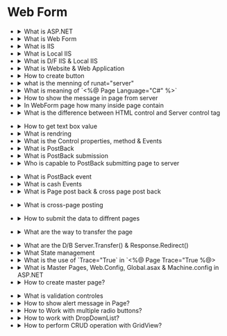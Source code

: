 # Web Form

- <details>
      <summary>What is ASP.NET</summary>

      ASP.NET is a framework for building web applications and websites using .NET technologies.

  </details>

- <details>
      <summary>What is Web Form</summary>

      Web Form is a part of ASP.NET that allows developers to create dynamic web pages using drag-and-drop controls and event-driven programming.
      Every page having own controller & in that controller also model is there.

  </details>

- <details>
      <summary>What is IIS</summary>

      IIS (Internet Information Services) is a web server from Microsoft used to host and manage web applications.

  </details>

- <details>
      <summary>What is Local IIS</summary>

      Local IIS is IIS running on your local machine for development and testing purposes.

  </details>

- <details>
      <summary>What is D/F IIS & Local IIS</summary>

      - **IIS:** Hosts live applications for users on the internet.
      - **Local IIS:** Used for development/testing locally before deployment.

  </details>

- <details>
      <summary>What is Website & Web Application</summary>

      - **Website:** Static or simple pages primarily for displaying information.
      - **Web Application:** Interactive programs with complex logic and dynamic content.

  </details>

- <details>
      <summary>How to create button</summary>

      - Page Event alwase fire first.

      ```html
      <asp:Button ID="Button" runat="server" Text="Button" ForeColor="red" />
      ```

  </details>

- <details>
      <summary>what is the menning of runat="server"</summary>

      - `runat="server"` means, i want to run this code on server.
      - Like we use in al type of tag controller.
      - And also in script tag: `<script runat="server"></script>`

  </details>

- <details>
      <summary>What is meaning of `<%@ Page Language="C#" %>`</summary>

      - `Language="C#"` is told the i want to run in C# code.

  </details>

- <details>
      <summary>How to show the message in page from server</summary>

      `Response.Write("Button is clicked");`

  </details>

- <details>
      <summary>In WebForm page how many inside page contain</summary>

      - Main page is `<pagename>.aspx`, Inside this `<pagename>.aspx.cs`(business logic) & `<pagename>.aspx.designer.cs`
      - WebForm inherit `Page` class.

  </details>

- <details>
    <summary>What is the difference between HTML control and Server control tag</summary>

  | **HTML Control**                                     | **Server Control**                                              |
  | ---------------------------------------------------- | --------------------------------------------------------------- |
  | It's not mentain the state of values                 | It's mentain the state of values                                |
  | Cannot access directly on controle                   | Directly access on controle                                     |
  | Basic HTML elements like `<input>`, `<button>`, etc. | Special ASP.NET tags like `<asp:Button>`, `<asp:TextBox>`.      |
  | Works only on the client side.                       | Processes on the server and sends output to the client.         |
  | No runat="server" attribute.                         | Requires `runat="server"` attribute to function.                |
  | Cannot directly interact with server-side code.      | Can easily interact with server-side code.                      |
  | Less powerful and only handles static behavior.      | Offers more features, like state management and event handling. |
  | Not contain reach set of property and class          | Cntain reach set of property and class                          |

</details>

- <details>
      <summary>How to get text box value</summary>

      ```html
      <form id="form1" runat="server">
        <div>
          <asp:TextBox Id="TextBox1" runat="server" /><!--Server controle html-->
          <input type="text" name="TextBox2" /><!--Html Controle-->
          <asp:Button
            ID="Button"
            runat="server"
            Text="Button"
            ForeColor="red"
            OnClick="Button_Click1"
          />
        </div>
      </form>
      ```

      ```c#
      protected void Button_Click1(object sender, EventArgs e)
      {
      	string str = TextBox1.Text; //Server controle Data
      	Response.Write(str);

      	Response.Write("<br/>");

      	string str1 = Request.Form["TextBox2"]; //Html controle Data
      	Response.Write(str1);

      }
      ```

  </details>

- <details>
      <summary>What is rendring</summary>

      - The request come to server & server will render the html code on browser by converting the ASP.Net code.
      - The process of converting aspx code to html and show on browser called rendring.

  </details>

- <details>
      <summary>What is the Control properties, method & Events</summary>

      - A Property is an attribute of controle which mainly has it's impact on the look of the controle. Ex: BackColor, ForeColor, BorderColor, BorderStyle, Font & etc. To see the all property of any controller `select` the `controll` in `desine view` and press `ctr + f4`.
      - A method is an action that has to be performed. Ex: Focus(), .Use in `<pagename>.aspx.cs` alwase Ex: `TextBox1.Focus();`.
      - A event is time period which tell when an action has to preform. Ex: When a button click then one method will execute which is in `aspx.cs`. To see the all event's select controller in desine view press `ctr + f4` then top one `thunder symol` is there click it hear all events are in ther. Everey control having n number of diffrent event. Every conroller having default event which is created when double clicked. Ex: click, TextChange, CheckedChange & etc.

      - Default envent of Textbox is TextChange.

  </details>

- <details>
      <summary>What is PostBack</summary>

      - A page is submitting back to itself.
      - A webpage sending a request back to it self is called as PostBack.
      - To cheak where the request is PostBack or not we have a property called `IsPostback`, it's return boolian value (if false it means 1st request if next any request is PostBack request).
      - Ex of use: `Request.Write(this.IsPostback);`.

      ```c#
      //Or
      protected void Page_Load(object sender, EventArgs e)
      {
      	if (IsPostBack)
      	{
      		string str = "Hello " + TextBox1.Text;
      		Response.Write(str);
      	}

      }
      ```

  </details>

- <details>
      <summary>What is PostBack submission</summary>

      - In a PostBack all the data that is associated with the form & it's controls will be submitted to the same page on the server.

  </details>

- <details>
    <summary>Who is capable to PostBack submitting page to server</summary>

  - By default button control is designed for submitting a page to sercer, where as other controle like TextBox, CheckBox, RadioButton, DropDownList, etc are also capable of **`submitting page to the server`**, provided their AutoPostBack property value is set as true, default is false.

  - Make **`AutoPostBack`** property value true: go to property section you find AutoPostBack make it true(button dont have AutoPostBack property because by default true).

  Ex:

  ```html
  <asp:TextBox Id="TextBox1" runat="server" AutoPostBack="True" />
  ```

  ```c#
  protected void Page_Load(object sender, EventArgs e)
  {
  	if (this.IsPostBack == true)
  	{
  		Response.Write("Hello " + TextBox1.Text);
  	}
  }
  ```

  - If you type any thing in textbox & you press output(oneChane like) the text box it automaticaly print the text no need to press any button automaicaly submit.

</details>

- <details>
      <summary>What is PostBack event</summary>

      Page has a series of events and those events will fire every time the page is load i.e: either in the first request of the page as well as in the postback of the page.

      But controle event only perform in postback.

      - Post back events in the sense these will fire only when page is posted back to the server i.e: from the second request onwords.

      - Only corrosponding event is fire.

  </details>

- <details>
      <summary>What is cash Events</summary>

      - Whanever the data you write in textbox or add data in any controle the data stored in cached memory before submitting the page by button or any oyher way.
      - Ex: When you write in Textbox filed and `if AutoPostBack is true` then it `automaticly page submit to server and corosponding event is fire & result show on screen without clicking any button`. But if `AutoPostBack false` then it `not automaticly submit` `you need to click button`, `before button button click text box data is stored in Cash memory`.

  </details>

- <details>
    <summary>What is Page post back & cross page post back</summary>

  - Page called back itself & submitting its data to itself called Postback.

  `Example`: `LoginFormPostBack.aspx`

  ```html
  <form id="form1" runat="server">
    <div>
      <h3 align="center">Login Form</h3>
      <table align="center">
        <tr align="center">
          <td>Enter UserName:</td>
          <td><asp:TextBox ID="TextName" runat="server" /></td>
        </tr>
        <tr align="center">
          <td>Enter Password:</td>
          <td>
            <asp:TextBox ID="TextPwd" runat="server" TextMode="Password" />
          </td>
        </tr>
        <tr align="center">
          <td>
            <asp:Button
              ID="btnSubmit"
              runat="server"
              Text="Login"
              OnClick="btnSubmit_Click"
            />
          </td>
          <td>
            <asp:Button
              ID="btnReset"
              runat="server"
              Text="Reset"
              OnClick="btnReset_Click"
            />
          </td>
        </tr>
      </table>
    </div>
  </form>
  ```

  `LoginFormPostBack.aspx.cs`

  ```cs
  protected void Page_Load(object sender, EventArgs e)
  {
  	if(!this.IsPostBack)
  	{
  		TextName.Focus();
  	}
  }

  protected void btnSubmit_Click(object sender, EventArgs e)
  {
  	if(TextName.Text == "admin" && TextPwd.Text == "admin")
  	{
  		Response.Write("Valid User!");
  	}
  	else
  	{
  		Response.Write("Invalid User!");
  	}
  }

  protected void btnReset_Click(object sender, EventArgs e)
  {
  	TextName.Text = TextPwd.Text = "";
  	TextName.Focus();
  }
  ```

  - Page calling and submitting data to another page called cross page post back.

  `Example`: `LoginFormCrossPagePostBack.aspx` submit the data to `Validate.aspx`

  `LoginFormCrossPagePostBack.aspx`

  ```html
  <form id="form1" runat="server" style="background-color:antiquewhite">
    <div>
      <h3 align="center">Login Form</h3>
      <table align="center">
        <tr align="center">
          <td>Enter UserName:</td>
          <td><asp:TextBox ID="TextName" runat="server" /></td>
        </tr>
        <tr align="center">
          <td>Enter Password:</td>
          <td>
            <asp:TextBox ID="TextPwd" runat="server" TextMode="Password" />
          </td>
        </tr>
        <tr align="center">
          <td>
            <asp:Button
              ID="btnSubmit"
              runat="server"
              Text="Login"
              PostBackUrl="~/Validate.aspx"
            />
          </td>
          <%-- (~) symbol use to root folder--%>
          <td>
            <asp:Button
              ID="btnReset"
              runat="server"
              Text="Reset"
              OnClick="btnReset_Click"
            />
          </td>
        </tr>
      </table>
    </div>
  </form>
  ```

  `Validate.aspx`

  ```c#
  protected void Page_Load(object sender, EventArgs e)
  {
  	string name = Request.Form["TextName"];
  	string pass = Request.Form["TextPwd"];

  	if(name == "admin" && pass == "admin")
  		Response.Write("Valid User!");
  	else
  	{
  		Response.Write("Invalid user!");
  	}
  }
  ```

</details>

- <details>
    <summary>What is cross-page posting</summary>

  Whenever we `click on a submit button on a webpage`, the `data is stored on the same page`. `But if the data is stored on a different page and linked to the current one`, then it is known as a `cross-page posting`. `Cross-page posting is achieved by POSTBACKURL property`.

  To get the values that are posted on this page to which the page has been posted, the FindControl method can be used.

</details>

- <details>
    <summary>How to submit the data to diffrent pages</summary>

  Lets create a project if user is valde i want to sent the use in success page if invalide send the user in failuar page.
  Like: Login.aspx:
  -> if valid => Success.aspx & show tha data
  -> if invalid => Failure.aspx

  `Login.aspx`

  ```html
  <form id="form1" runat="server">
    <div>
      <h3 align="center">Login Form</h3>
      <table align="center">
        <tr align="center">
          <td>Enter UserName:</td>
          <td><asp:TextBox ID="TextName" runat="server" /></td>
        </tr>
        <tr align="center">
          <td>Enter Password:</td>
          <td>
            <asp:TextBox ID="TextPwd" runat="server" TextMode="Password" />
          </td>
        </tr>
        <tr align="center">
          <td>
            <asp:Button
              ID="btnSubmit"
              runat="server"
              Text="Login"
              OnClick="btnSubmit_Click"
            />
          </td>
          <td>
            <asp:Button
              ID="btnReset"
              runat="server"
              Text="Reset"
              OnClick="btnReset_Click"
            />
          </td>
        </tr>
      </table>
    </div>
  </form>
  ```

  `Login.aspx.cs`

  ```cs
  protected void Page_Load(object sender, EventArgs e)
  {
  	if (!IsPostBack)
  	{
  		TextName.Focus();
  	}
  }

  protected void btnSubmit_Click(object sender, EventArgs e)
  {
  	if(TextName.Text == "admin" && TextPwd.Text == "admin")
  	{
  		Server.Transfer("Success.aspx");
  	}
  	else
  	{
  		Response.Redirect("Failure.aspx</summary>Name="+TextName.Text);
  	}
  }

  protected void btnReset_Click(object sender, EventArgs e)
  {
  	TextName.Text = TextPwd.Text = "";
  	TextName.Focus();
  }
  ```

  `Success.aspx`: Show the enter data in Login page.

  ```c#
  public partial class Success : System.Web.UI.Page
  {
  	protected void Page_Load(object sender, EventArgs e)
  	{
  		Page pp = PreviousPage; //Because of parent class is Page of all page
  		Control ctr = pp.FindControl("TextName"); //Control is the class of all cortrol class & i am getting the TextName control.
  		TextBox tb = (TextBox)ctr; //Convert ctr in to TextBox.
  		string Name = tb.Text; //Get the Text
  		Response.Write("Hello " + Name);

          //Or we can write like that:-
          string Name = ((TextBox)PreviousPage.FindControl("TextName")).Text;
          Response.Write("Hello " + Name);
  	}
  }
  ```

  `Failure.aspx`:

  ```c#
  public partial class Failure : System.Web.UI.Page
  {
  	protected void Page_Load(object sender, EventArgs e)
  	{
  		string Name  = Request.QueryString["Name"];
  		Response.Write(Name+" Invalid User");
  	}
  }
  ```

</details>

- <details>
    <summary>What are the way to transfer the page</summary>

  1. **`Server.Transfer()`**: Transfer the page. It's get the path of file where control go. Ex: Server.Transfer("Success.aspx");

  - Client(Login.aspx) Browser > Server > Server(Success.aspx) > Client(Success.aspx) Browser.

  2. **`Response.Redirect();`**: Transfer the page. It's get the path of file where control go. Ex: Response.Redirect("Failure.aspx");

  - Client(Login.aspx) Browser > Server > Client(Success.aspx) > Server(Success.aspx) > Client(Success.aspx) Browser.

</details>

- <details>
      <summary>What are the D/B Server.Transfer() & Response.Redirect()</summary>

      #### **1. Server.Transfer()**

      - Transfers control from one page to another on the **server side** without telling the browser.
      - The **URL does not change** in the browser.
      - Faster because no new request is sent to the server.
      - Works only with **.aspx pages** on the same server.
      - The previous page's data remains in memory and can be accessed.

      **Example:**
      If you transfer from `Login.aspx` to `Success.aspx` using `Server.Transfer()`, the browser URL still shows `http://localhost:61454/Login.aspx`.


      #### **2. Response.Redirect()**

      - Redirects the browser to a new page by sending a **new request** (HTTP 302).
      - The **URL changes** in the browser.
      - Slower because it involves an extra round trip to the server.
      - Can redirect to **any page**, including external websites.
      - The previous page's data is **not accessible** on the new page.

      **Example:**
      If you redirect from `Login.aspx` to `Failure.aspx` using `Response.Redirect()`, the browser URL updates to `http://localhost:61454/Failure.aspx`.


      ### **Key Differences**

      | **Server.Transfer()**                              | **Response.Redirect()**                              |
      | -------------------------------------------------- | ---------------------------------------------------- |
      | Happens on the server without browser's knowledge. | Sends a new request, and the browser is aware of it. |
      | URL does not change in the browser.                | URL changes in the browser.                          |
      | Faster as it avoids a round trip to the server.    | Slower due to the extra round trip.                  |
      | Works only with `.aspx` pages on the same server.  | Can redirect to `.aspx`, `.html`, or external pages. |
      | Previous page's data remains available.            | Previous page's data is not available.               |

  </details>

- <details>
      <summary>What State management</summary>

      - Web applications is stateless, means once the data come from browser to server then server will render the outpot to the browser & immediatly Server will distroye the all information of webpage.

      - Statem management is a process of maintainig the state of values between multiple request of the page(s).

      - To maintain the state of value ASP.Net provides us different opetions where those value can be maintained either on the client machine or on the server machine.

      **`To maintain state of values on client machin`**:

      1. **Hidden Fields**: Not show in Browser screen it a controller which render it into html tage input type hidden. Only show in Inspect or view source code. It's not secoure.

      ```html
      <asp:HiddenField ID="HiddennField1" runat="server" Value="0" />
      ```

      ```c#
      //Get the HiddenField value
      int hiddenFieldValue = int.Parse(HiddennField1.Value); //HiddennField1.Value give you string value
      //Assine the HiddenField value
      HiddennField1.Value = (hiddenFieldValue + 50).ToString(); //Also take string value
      //Show the HiddenField value as a response
      Response.Write(hiddenFieldValue);
      ```

      2. **Query Strings**: Concanating the value in url to access by another page. Previous example we use it. Show data in url `Response.Redirect("Failure.aspx</summary>Name="+ TextName.Text + "&Pwd=" + TextPwd.Text);` & URL is `http://localhost:61454/Failure.aspx</summary>Name=Mritunjay&pwd=admin` & get the query string `Request.QueryString["Name"]; Request.QueryString["Pwd"];`. It also not secure.
      3. **View State & Control state**
      - View State: directly store in browser
      `PageCounter.aspx`
      ```html
      <asp:Button ID="Button" runat="server" Text="HiteCount" onclick="Button_Click"
      ```
      ```c#
      protected void Button_Click(object sender, EventArgs e)
      {
      	int count = 0;
      	if (ViewState["counter"] == null)
      		count += 1;
      	else
      		count = ((int)ViewState["counter"]) + 1;//return type of ViewState["count"] is object to convert it use (int).
      	ViewState["counter"] = count; // Save the updated counter value back into ViewState to persist it across postbacks.
      	Response.Write(count);
      }
      ```
      - If you want to decible the View state value use `EnableViewState="false"` Example: `<asp:TextBox ID="TextName" runat="server" EnableViewState ="false"/>`. Or if you want to desable in complit page in `<%@ EnableViewState ="false" %>`
      - Advantage: Value is not store in server, And value store in browser in encrypted format.
      - DisAdvantage: When we have large volume of data stored in ViewState all this data will be submitted to the server for every post back and scnt back to the browser. Even value is encrypted but still we can decript it.
      - Use in smaller valume of data & do not show sensetive data.

      4. **Cookies**:

      **`To maintain stateof values on server machine`**:
      1. **Session**:

      2. **Application**:

      - All out asp.net server controls by default maintains viewstate and we can call it as controle state.

  </details>

- <details>
      <summary>What is the use of `Trace="True` in `<%@ Page Trace="True %@></summary>

      Use to display the complit execution flow of application.

  </details>

- <details>
      <summary>What is Master Pages, Web.Config, Global.asax & Machine.config in ASP.NET</summary>

  - **Master Pages**: Master Pages allow you to create a consistent layout for the pages in your application. They act as a template, where you define common structures (like headers, footers, and navigation). Content pages then inherit this structure, making it easier to maintain a uniform look and feel across the application.

  - **Web.config**: This is an XML file that stores configuration settings specific to a web application, such as connection strings, authentication modes, session settings, and error handling. Each ASP.NET application can have its own Web.config file, which can override the settings in the global configuration (Machine.config).

  - **Global.asax**: Also known as the application file, it handles application-level events such as `Application_Start`, `Application_End`, `Session_Start`, and `Session_End`. It allows you to execute code in response to these events, making it ideal for managing application-wide behavior.

  - **Machine.config**: This is the global configuration file for the entire .NET Framework on the server. It provides default configuration settings for all .NET applications on that server. Settings in Web.config files can override those in Machine.config, allowing for application-specific configurations.
  </details>

- <details>
    <summary>How to create master page?</summary>

  Right click on project go to `Add` click `New item` or (ctr + shift + a) > Select `Web Form Master Page` & name it `MasterPage.Master`.

  - You show one ContentPlaceHolder tage where render all pages, make suore do not write in side any thing:

  ```html
  <asp:ContentPlaceHolder ID="ContentPlaceHolder1" runat="server">
    <!--Html Code-->
  </asp:ContentPlaceHolder>
  ```

  - You can also load the CSS Code for seperate-seperate pages in ContentPlaceHolder controller tag.

  ```html
  <asp:ContentPlaceHolder ID="head" runat="server">
    <!--CSS Code-->
  </asp:ContentPlaceHolder>
  ```

  - Whatever you write in outside this both controller is global. Those contain show in all pages alwase.

  - To add the page in master page which is in inside the ContentPlaceHolder controle tag do that: Add new item & select `Web Form with Master Page` > select the master page & press ok. You show like that:

  ```html
  <%@ Page Title="" Language="C#" MasterPageFile="~/MasterPage.Master"
  AutoEventWireup="true" CodeBehind="WebForm1.aspx.cs"
  Inherits="WebForm.WebForm1" %>
  <asp:Content ID="Content1" ContentPlaceHolderID="head" runat="server">
    <!--CSS Code-->
  </asp:Content>
  <asp:Content
    ID="Content2"
    ContentPlaceHolderID="ContentPlaceHolder1"
    runat="server"
  >
    <!--Html Code-->
  </asp:Content>
  ```

</details>

- <details>
      <summary>What is validation controles</summary>
    
      - Validates the user input data to ensure that useless, unauthenticated, or contradictory data don't get stored.

      - When you apply the validation one error is come `UnobtrusiveValidationMode` To remove this error add this code in `web.config` in inside the `configuration` tag:
      ```html
       <appSettings>
        <add key="ValidationSettings:UnobtrusiveValidationMode" value="None" />
      </appSettings>
      ```
      Types of validation:
      1. **`Required Field Validation`**: Ensures a field is not left empty before submission.
        `Two way to apply Required Field Validation`:
        1. `Drag & drop`:
        - Add TextBox and button in page and open (`Design view`) it > Go to `ToolBox` > Go to `Validation` > Drag & drop drag and drop `RequiredFieldValidation` in frunt of thos TextBox where you want to apply.
        - Go to property of `RequiredFieldValidation` and change the `ErrorMessage` text & also change the ForColor is red to show error message in read. When you change it the text is reflated on Desine view.
        - Go to `Behavior` of `RequiredFieldValidation` and select the `ControlToValidate` (In which TextBox you want to apply).
        - If you want to add focus on that TextBox where error come, then make property `SetFocusOnError = True` in `RequiredFieldValidator` validation.

        2. `Custome coede write`:
        ```html
        <asp:TextBox ID="TextEmail" runat="server"/>
        <asp:RequiredFieldValidator ID="RequiredFieldValidator1" runat="server" ControlToValidate="TextName" ErrorMessage="Please enter user name" ForeColor="Red" SetFocusOnError="True"></asp:RequiredFieldValidator>
        ```

      2. **`Compare Validation`**:  Compares a field’s value against another value or field to ensure they match a specified condition (e.g., equal to, greater than).

      ```html
      <asp:TextBox ID="TextEmail" runat="server"/> <!--ControlToCompare-->
      <asp:TextBox ID="TextCEmail" runat="server"/> <!--ControlToValidate-->
      <asp:CompareValidator ID="CompareValidator" ForeColor="Red" ErrorMessage="Both email shood not match" SetFocusOnError="true" runat="server" Display="Dynamic" ControlToCompare="TextEmail" ControlToValidate="TextCEmail"/>
      ```
      3. **`Range Validation`**: Verifies if a field’s value falls within a specified range (e.g., a number within 1–100).
      ```html
      <asp:RangeValidator ID="RangeValidator1" runat="server" ControlToValidate="TextClass" Display="Dynamic" ErrorMessage="Class shood must be 1 to 12" ForeColor="Red" MaximumValue="12" MinimumValue="1" SetFocusOnError="True"></asp:RangeValidator>
      ```
      4. **`RegularExpression Validation`**: alidates input against a defined regular expression pattern (e.g., email format).
      - To add `RegularExpressionValidation`, apply same thing Drage & drop this validater in frunt of TextBox or where you want to show.
      - Change the Text of `ErrorMessage`, set `SetFocusOnError = True` & select `ControlToValidate` Controller in property section.
      - Add ragular expression go to `Behavior` property and slect the `ValidationExpression` (Which expression you want to apply).
      - Go to `Apperiance` and change the `Display` as `Dynamic` and for all othe Validation which apply on that TextBox. Usefull to display Error message in correct way.
      ```html
      <asp:TextBox ID="TextEmail" runat="server"/>
      <asp:RegularExpressionValidator ID="RegularExpressionValidator1" runat="server" ControlToValidate="TextEmail" Display="Dynamic" ErrorMessage="RegularExpressionValidator" ForeColor="Red" SetFocusOnError="True" ValidationExpression="\w+([-+.']\w+)*@\w+([-.]\w+)*\.\w+([-.]\w+)*"></asp:RegularExpressionValidator>
      ```
      5. **`Custome Validation`**: Allows custom validation logic by defining a unique validation function.
      - This is Server validater.
      - When all Client side validater is checked then server side validater checke.

      ```html
      <tr align="center">
        <td>Gender:</td>
        <td><asp:RadioButton ID="RadioMale" runat="server" GroupName="Group" Text="Male" />
            <asp:RadioButton ID="RadioFemale" runat="server" GroupName="Group" Text="Female" />
            <asp:CustomValidator ID="CustomValidator1" runat="server" Display="Dynamic" ErrorMessage="Please select the gender" ForeColor="Red" OnServerValidate="CustomValidator1_ServerValidate" SetFocusOnError="True"></asp:CustomValidator>
        </td>
      </tr>
      ```
      - In  radio button ControleToValidate property is not support.
      - Add `CustomValidator` & Go to event section by Right click on `CustomValidator` then double click on `ServerValidate` or specify the `ServerValidate` name then go to method:

      ```cs
      protected void CustomValidator1_ServerValidate(object source, ServerValidateEventArgs args)//Value(property) come by args
      {
      	if(RadioMale.Checked || RadioFemale.Checked) //return true or false
      	{
      		args.IsValid = true; //Not show Error
      	}
      	else
      	{
      		args.IsValid = false; //Show Error
      	}
      }
      ```

      6. **`Validation Summary`**: Displays a summary of all validation errors on the page for quick user reference (Show all error message in one place).
      - Use onlt this not extra property.
      ```html
      <asp:ValidationSummary ID="ValidationSummary1" runat="server" BackColor="#ccccff" />
      ```
      - To prevent showing the other all error message use `Text="*"` ex:

      ```html
      <asp:RequiredFieldValidator ID="RequiredFieldValidator1" runat="server" ControlToValidate="TextName" ErrorMessage="Please enter user name" ForeColor="Red" SetFocusOnError="True" Display="Dynamic" Text="*"></asp:RequiredFieldValidator>
      <asp:RegularExpressionValidator ID="RegularExpressionValidator1" runat="server" ControlToValidate="TextEmail" Display="Dynamic" ErrorMessage="RegularExpressionValidator" ForeColor="Red" SetFocusOnError="True" ValidationExpression="\w+([-+.']\w+)*@\w+([-.]\w+)*\.\w+([-.]\w+)*" Text="*"></asp:RegularExpressionValidator>
      <asp:CompareValidator ID="CompareValidator" ForeColor="Red" ErrorMessage="Both email shood not match" SetFocusOnError="true" runat="server" Display="Dynamic" ControlToCompare="TextEmail" ControlToValidate="TextCEmail" Text="*"></asp:CompareValidator>
      <asp:RangeValidator ID="RangeValidator1" runat="server" ControlToValidate="TextClass" Display="Dynamic" ErrorMessage="Class shood must be 1 to 12" ForeColor="Red" MaximumValue="12" MinimumValue="1" SetFocusOnError="True" Text="*"></asp:RangeValidator>
      <asp:CustomValidator ID="CustomValidator1" runat="server" Display="Dynamic" ErrorMessage="Please select the gender" ForeColor="Red" OnServerValidate="CustomValidator1_ServerValidate" SetFocusOnError="True" Text="*"></asp:CustomValidator>
      ```

  </details>

- <details>
      <summary>How to show alert message in Page?</summary>

  To show alert message in page add thsi code:

  ```c#
  protected void btnSubmit_Click(object sender, EventArgs e)
  {
  	Page.ClientScript.RegisterStartupScript(this.GetType(), "Scripts", "<script>alert('You Faild to login')</script>");
  }
  ```

  </details>

- <details>
      <summary>How to Work with multiple radio buttons?</summary>
    - In  radio button ControleToValidate property is not support.
    - Show RadioButton in select
    ```html
    <tr align="center">
      <td>Gender:</td>
      <td>
        <asp:RadioButton ID="RadioButton1" runat="server" GroupName="Group" Text="Male" />
        <asp:RadioButton ID="RadioButton2" runat="server" GroupName="Group" Text="Female" />
      </td>
    </tr>
    ```

  ```c#
  protected void CustomValidator1_ServerValidate(object source, ServerValidateEventArgs args)//Value(property) come by args
  {
  	if(RadioMale.Checked || RadioFemale.Checked)
  		Response.Write("Happy!");
  }
  ```

  </details>

- <details>
      <summary>How to work with DropDownList?</summary>
    
      1. Drag & drop the `DropDownList` > Go to `Edit items` > Add the `item` (click on `Add` button) Enter the Text & Value. Add more items as your requirement.

      ```html
      <asp:DropDownList ID="DropDownList1" runat="server">
        <asp:ListItem>--Select--</asp:ListItem>
        <asp:ListItem>Papaya</asp:ListItem>
        <asp:ListItem>Banana</asp:ListItem>
        <asp:ListItem>Orange</asp:ListItem>
        <asp:ListItem>Guava</asp:ListItem>
      </asp:DropDownList>

      <asp:Button ID="Button1" runat="server" OnClick="Button1_Click" Text="Button" />

      <!--OR-->
      <asp:DropDownList ID="DropDownList1" runat="server">
        <asp:ListItem Value="">--Select--</asp:ListItem>
        <asp:ListItem Value="Papaya">Papaya</asp:ListItem>
        <asp:ListItem Value="Banana">Banana</asp:ListItem>
        <asp:ListItem Value="Orange">Orange</asp:ListItem>
        <asp:ListItem Value="Guava">Guava</asp:ListItem>
      </asp:DropDownList>

      <asp:Button ID="Button1" runat="server" OnClick="Button1_Click" Text="Button" />
      ```

      ```c#
      protected void Button1_Click(object sender, EventArgs e)
      {
      	string selectedValue = DropDownList1.SelectedValue;
      	Response.Write(selectedValue);
      }
      ```

  </details>

- <details>
      <summary>How to perform CRUD operation with GridView?</summary>
    
       1. Add web GridView in WebForm:

       ```html
       <asp:GridView ID="GridView1" runat="server" AutoGenerateColumns="false" ShowFooter="true" OnRowCommand="GridView1_RowCommand" OnRowEditing="GridView1_RowEditing" OnRowCancelingEdit="GridView1_RowCancelingEdit" BackColor="White" BorderColor="#999999" BorderStyle="None" BorderWidth="1px" CellPadding="3" GridLines="Vertical">
        <!-- <%--Only use to desing the table or greedView it can ve removale--%> -->
        <AlternatingRowStyle BackColor="#DCDCDC" />
        <FooterStyle BackColor="#CCCCCC" ForeColor="Black" />
        <HeaderStyle BackColor="#000084" Font-Bold="True" ForeColor="White" />
        <PagerStyle BackColor="#999999" ForeColor="Black" HorizontalAlign="Center" />
        <RowStyle BackColor="#EEEEEE" ForeColor="Black" />
        <SelectedRowStyle BackColor="#008A8C" Font-Bold="True" ForeColor="White" />
        <SortedAscendingCellStyle BackColor="#F1F1F1" />
        <SortedAscendingHeaderStyle BackColor="#0000A9" />
        <SortedDescendingCellStyle BackColor="#CAC9C9" />
        <SortedDescendingHeaderStyle BackColor="#000065" />
        <!-- <%--Above code can be remoavale (only use for desine the gridview)--%> -->
      </asp:GridView>
       ```

       - `AutoGenerateColumns="false"` Use to stop the any autogenerated Column
       - `ShowFooter="true"` Use to show one footer Column.
       - `DataKeyNames="UserID"` Use to bind the use to table. `DataKeyNames` value shood be same as table coloum id name.
       - `OnRowCommand="GridView1_RowCommand"` Use to add the row.
       - `OnRowEditing="GridView1_RowEditing"` Use to on the eddite mode.
       - `OnRowCancelingEdit="GridView1_RowCancelingEdit"` Cancle the eddit mode.
       - `OnRowUpdating="GridView1_RowUpdating"` use to update the rows.
       - `OnRowDeleting="GridView1_RowDeleting"` use to delete the row.


      2. Then add the Columns for each fields in inside the GridView:

      ```html
      <Columns>
          <asp:TemplateField HeaderText="Actions">
              <!-- <%--Show edit button--%> -->
              <ItemTemplate>
                  <asp:Label ID="EditBtn" runat="server" Text="Edit" CommandName="Edit" ToolTip="Edit new Row" />
                  <asp:Label ID="DeleteBtn" runat="server" Text="Delete" CommandName="Delete" ToolTip="Delete new Row" />
              </ItemTemplate>
              <!-- <%--Show cancle & save button--%> -->
              <EditItemTemplate>
                  <asp:Label ID="UpdateBtn" runat="server" Text="Update" CommandName="Update" ToolTip="Update new Row" />
                  <asp:Label ID="CancleBtn" runat="server" Text="Cancle" CommandName="Cancle" ToolTip="Cancle new Row" />
              </EditItemTemplate>
              <!-- <%--Show add button--%> -->
              <FooterTemplate>
                 <asp:Label ID="AddBtn" runat="server" Text="Add" CommandName="AddNew" ToolTip="Add new Row" />
              </FooterTemplate>
          </asp:TemplateField>
      </Columns>
      ```

      3. Then add one more Column for Action:
      ```html
      <Columns>
        <asp:TemplateField HeaderText="Actions">
            <%--Show edit button--%>
            <ItemTemplate>
                <asp:Label ID="EditBtn" runat="server" Text="Edit" />
                <asp:Label ID="DeleteBtn" runat="server" Text="Delete" />
            </ItemTemplate>
            <%--Show cancle & save button--%>
            <EditItemTemplate>
                <asp:Label ID="UpdateBtn" runat="server" Text="Update" />
                <asp:Label ID="CancleBtn" runat="server" Text="Cancle" />
            </EditItemTemplate>
            <%--Show add button--%>
            <FooterTemplate>
               <asp:Label ID="AddBtn" runat="server" Text="Add" />
            </FooterTemplate>
        </asp:TemplateField>
      </Columns>
      ```

      Hear is the full desine code of GreedView:
      ```html
      <asp:GridView ID="GridView1" runat="server" AutoGenerateColumns="false" ShowFooter="true" DataKeyNames="UserDataId" BackColor="White" BorderColor="#999999" BorderStyle="None" BorderWidth="1px" CellPadding="3" GridLines="Vertical">
          <AlternatingRowStyle BackColor="#DCDCDC" />
          <FooterStyle BackColor="#CCCCCC" ForeColor="Black" />
          <HeaderStyle BackColor="#000084" Font-Bold="True" ForeColor="White" />
          <PagerStyle BackColor="#999999" ForeColor="Black" HorizontalAlign="Center" />
          <RowStyle BackColor="#EEEEEE" ForeColor="Black" />
          <SelectedRowStyle BackColor="#008A8C" Font-Bold="True" ForeColor="White" />
          <SortedAscendingCellStyle BackColor="#F1F1F1" />
          <SortedAscendingHeaderStyle BackColor="#0000A9" />
          <SortedDescendingCellStyle BackColor="#CAC9C9" />
          <SortedDescendingHeaderStyle BackColor="#000065" />
          <!-- UserId coloum -->
          <Columns>
              <asp:TemplateField HeaderText="UserId">
                  <!-- <%--Show the data--%> -->
                  <ItemTemplate>
                      <asp:Label Text='<%# Eval("UserID") %>' runat="server" />
                  </ItemTemplate>
                  <!-- <%--Eddit the data--%> -->
                  <EditItemTemplate>
                      <asp:TextBox ID="txtUserID" Text='<%# Eval("UserID") %>' runat="server" />
                  </EditItemTemplate>
                  <!-- <%--Extra things--%> -->
                  <FooterTemplate>
                      <asp:TextBox ID="txtUserIDFooter" runat="server" />
                  </FooterTemplate>
              </asp:TemplateField>
          </Columns>
          <!-- UserName coloum -->
          <Columns>
              <asp:TemplateField HeaderText="UserName">
                  <!-- <%--Show the data--%> -->
                  <ItemTemplate>
                      <asp:Label Text='<%# Eval("UserName") %>' runat="server" />
                  </ItemTemplate>
                  <!-- <%--Eddit the data--%> -->
                  <EditItemTemplate>
                      <asp:TextBox ID="txtUserName" Text='<%# Eval("UserName") %>' runat="server" />
                  </EditItemTemplate>
                  <!-- <%--Extra things--%> -->
                  <FooterTemplate>
                      <asp:TextBox ID="txtUserNameFooter" runat="server" />
                  </FooterTemplate>
              </asp:TemplateField>
          </Columns>
          <!-- Email coloum -->
          <Columns>
              <asp:TemplateField HeaderText="Email">
                  <!-- <%--Show the data--%> -->
                  <ItemTemplate>
                      <asp:Label Text='<%# Eval("Email") %>' runat="server" />
                  </ItemTemplate>
                  <!-- <%--Eddit the data--%> -->
                  <EditItemTemplate>
                      <asp:TextBox ID="txtEmail" Text='<%# Eval("Email") %>' runat="server" />
                  </EditItemTemplate>
                  <!-- <%--Extra things--%> -->
                  <FooterTemplate>
                      <asp:TextBox ID="txtEmailFooter" runat="server" />
                  </FooterTemplate>
              </asp:TemplateField>
          </Columns>
          <!-- PasswordHash coloum -->
          <Columns>
              <asp:TemplateField HeaderText="PasswordHash">
                  <!-- <%--Show the data--%> -->
                  <ItemTemplate>
                      <asp:Label Text='<%# Eval("PasswordHash") %>' runat="server" />
                  </ItemTemplate>
                  <!-- <%--Eddit the data--%> -->
                  <EditItemTemplate>
                      <asp:TextBox ID="txtPasswordHash" Text='<%# Eval("PasswordHash") %>' runat="server" />
                  </EditItemTemplate>
                  <!-- <%--Extra things--%> -->
                  <FooterTemplate>
                      <asp:TextBox ID="txtPasswordHashFooter" runat="server" />
                  </FooterTemplate>
              </asp:TemplateField>
          </Columns>
          <!-- Actions coloum -->
         <Columns>
             <asp:TemplateField HeaderText="Actions">
                 <!-- <%--Show edit button--%> -->
                 <ItemTemplate>
                     <asp:Label ID="EditBtn" runat="server" Text="Edit" />
                     <asp:Label ID="DeleteBtn" runat="server" Text="Delete" />
                 </ItemTemplate>
                 <!-- <%--Show cancle & save button--%> -->
                 <EditItemTemplate>
                     <asp:Label ID="UpdateBtn" runat="server" Text="Update" />
                     <asp:Label ID="CancleBtn" runat="server" Text="Cancle" />
                 </EditItemTemplate>
                 <!-- <%--Show add button--%> -->
                 <FooterTemplate>
                    <asp:Label ID="AddBtn" runat="server" Text="Add" />
                 </FooterTemplate>
             </asp:TemplateField>
         </Columns>
      </asp:GridView>
      <!-- <%--Show success and error message--%> -->
      <br />
      <asp:Label ID="lblSuccessMessage" runat="server" Text="" ForeColor="Green"></asp:Label>
      <br />
      <asp:Label ID="lblErrorMessage" runat="server" Text="" ForeColor="Red"></asp:Label>
      ```

      4. Add the connection string in web.config file:
      ```html
      <connectionStrings>
        <add name="ConStr" providerName="System.Data.SqlClient" connectionString="Data Source=DESKTOP-HOOMVQE\MSSQLSERVER02;Initial Catalog=Practice;Persist Security Info=True;User ID=mk;Password=1234;Encrypt=False"/>
      </connectionStrings>
      ```

      5. `.cs code`:

    ```cs
		  protected void Page_Load(object sender, EventArgs e)
		  {
		  	if (!IsPostBack)
		  	{
		  		populateGridView(); //load the data
		  	}
		  }
  
      //get the data
		  void populateGridView()
		  {
		  	DataTable dt = new DataTable();
		  	using (SqlConnection con = new SqlConnection(ConfigurationManager.ConnectionStrings["ConStr"].ConnectionString))
		  	{
		  		con.Open();
		  		SqlDataAdapter sqlDa = new SqlDataAdapter("Select * from Users",con);
		  		sqlDa.Fill(dt);
		  	}
		  	GridView1.DataSource = dt;
		  	GridView1.DataBind();
		  }
  
      //Insert the data
		  protected void GridView1_RowCommand(object sender, GridViewCommandEventArgs e)
		  {
		  	try
		  	{
		  		if (e.CommandName.Equals("AddNew"))
		  		{
		  			using (SqlConnection con = new SqlConnection(ConfigurationManager.ConnectionStrings["ConStr"].ConnectionString))
		  			{
		  				con.Open();
		  				string query = "Insert into Users(UserID, UserName, Email, PasswordHash) Values (@UserID, @UserName, @Email, @PasswordHash)";
		  				SqlCommand sqlcmd = new SqlCommand(query, con);
		  				sqlcmd.Parameters.AddWithValue("@UserID", Convert.ToInt32((GridView1.FooterRow.FindControl("txtUserIDFooter") as TextBox).Text.Trim()));
		  				sqlcmd.Parameters.AddWithValue("@UserName", (GridView1.FooterRow.FindControl("txtUserNameFooter") as TextBox).Text.Trim());
		  				sqlcmd.Parameters.AddWithValue("@Email", (GridView1.FooterRow.FindControl("txtEmailFooter") as TextBox).Text.Trim());
		  				sqlcmd.Parameters.AddWithValue("@PasswordHash", (GridView1.FooterRow.FindControl("txtPasswordHashFooter") as TextBox).Text.Trim());
		  				sqlcmd.ExecuteNonQuery();
		  				populateGridView();
		  				lblSuccessMessage.Text = "New record added";
  
		  			}
		  		}
		  	}
		  	catch (Exception ex)
		  	{
		  		lblErrorMessage.Text = ex.Message;
		  	}
		  }
  
      //Make the row field editable
		  protected void GridView1_RowEditing(object sender, GridViewEditEventArgs e)
		  {
		  	GridView1.EditIndex = e.NewEditIndex;
		  	populateGridView();
		  }
  
      //cancle edit
		  protected void GridView1_RowCancelingEdit(object sender, GridViewCancelEditEventArgs e)
		  {
		  	GridView1.EditIndex = -1;
		  	populateGridView();
		  }
  
      //Update the row
		  protected void GridView1_RowUpdating(object sender, GridViewUpdateEventArgs e)
		  {
		  	try
		  	{
		  		using (SqlConnection con = new SqlConnection(ConfigurationManager.ConnectionStrings["ConStr"].ConnectionString))
		  		{
		  			con.Open();
		  			string query = "Update Users SET UserName = @UserName, Email = @Email, PasswordHash = @PasswordHash Where UserID = @UserID";
		  			SqlCommand sqlcmd = new SqlCommand(query, con);
		  			sqlcmd.Parameters.AddWithValue("@UserID", Convert.ToInt32((GridView1.Rows[e.RowIndex].FindControl("txtUserID") as TextBox).Text.Trim()));
		  			sqlcmd.Parameters.AddWithValue("@UserName", (GridView1.Rows[e.RowIndex].FindControl("txtUserName") as TextBox).Text.Trim());
		  			sqlcmd.Parameters.AddWithValue("@Email", (GridView1.Rows[e.RowIndex].FindControl("txtEmail") as TextBox).Text.Trim());
		  			sqlcmd.Parameters.AddWithValue("@PasswordHash", (GridView1.Rows[e.RowIndex].FindControl("txtPasswordHash") as TextBox).Text.Trim());
		  			sqlcmd.ExecuteNonQuery();
		  			GridView1.EditIndex = -1;
		  			populateGridView();
		  			lblSuccessMessage.Text = "Selected record updated";
		  		}
		  	}
		  	catch (Exception ex)
		  	{
		  		lblErrorMessage.Text = ex.Message;
		  	}
		  }
  
      //Delete the row
		  protected void GridView1_RowDeleting(object sender, GridViewDeleteEventArgs e)
		  {
		  	try
		  	{
		  		using (SqlConnection con = new SqlConnection(ConfigurationManager.ConnectionStrings["ConStr"].ConnectionString))
		  		{
		  			con.Open();
		  			string query = "Delete from Users Where UserID = @UserID";
		  			SqlCommand sqlcmd = new SqlCommand(query, con);
		  			sqlcmd.Parameters.AddWithValue("@UserID", Convert.ToInt32(GridView1.DataKeys[e.RowIndex].Value.ToString()));
  
		  			sqlcmd.ExecuteNonQuery();
		  			populateGridView();
		  			lblSuccessMessage.Text = "Record Deleted";
		  		}
		  	}
		  	catch (Exception ex)
		  	{
		  		lblErrorMessage.Text = ex.Message;
		  	}
		  }
    ```

  </details>

